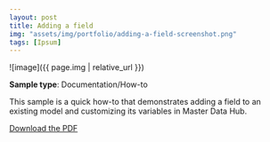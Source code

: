 ```yaml
---
layout: post
title: Adding a field
img: "assets/img/portfolio/adding-a-field-screenshot.png"
tags: [Ipsum]
---
```


![image]({{ page.img | relative_url }})

**Sample type**: Documentation/How-to

This sample is a quick how-to that demonstrates adding a field to an existing model and customizing its variables in Master Data Hub. 

<a href="https://raw.githubusercontent.com/bunnnnnnn/bunnnnnnn.github.io/main/_portfolio/boomi-adding-field.pdf" download>Download the PDF</a>

